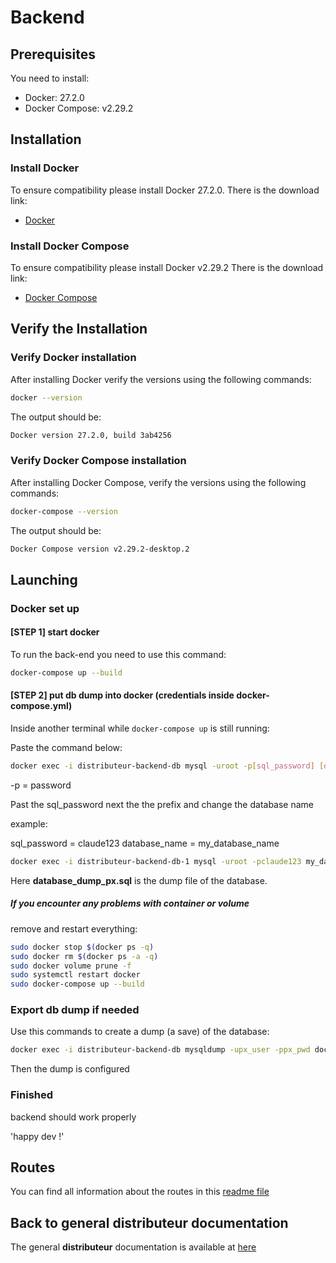 
# Backend

## Prerequisites

You need to install:

- Docker: 27.2.0
- Docker Compose: v2.29.2

## Installation

### Install Docker

To ensure compatibility please install Docker 27.2.0. There is the download link:

- [Docker](https://www.docker.com/products/docker-desktop)

### Install Docker Compose

To ensure compatibility please install Docker v2.29.2 There is the download link:

- [Docker Compose](https://docs.docker.com/compose/install/)

## Verify the Installation

### Verify Docker installation

After installing Docker verify the versions using the following commands:

```bash
docker --version
```

The output should be:

```bash
Docker version 27.2.0, build 3ab4256
```

### Verify Docker Compose installation

After installing Docker Compose, verify the versions using the following commands:

```bash
docker-compose --version
```

The output should be:

```bash
Docker Compose version v2.29.2-desktop.2
```

## Launching

### Docker set up

#### [STEP 1] start docker

To run the back-end you need to use this command:

```bash
docker-compose up --build
```

#### [STEP 2] put db dump into docker (credentials inside docker-compose.yml)

Inside another terminal while `docker-compose up` is still running:

Paste the command below:

```bash
docker exec -i distributeur-backend-db mysql -uroot -p[sql_password] [database_name] < database_dump_px.sql
```

-p = password

Past the sql_password next the the prefix and change the database name

example:

sql_password = claude123
database_name = my_database_name

```bash
docker exec -i distributeur-backend-db-1 mysql -uroot -pclaude123 my_database_name < database_dump_px.sql
```

Here **database_dump_px.sql** is the dump file of the database.

##### If you encounter any problems with container or volume

remove and restart everything:

```bash
sudo docker stop $(docker ps -q)
sudo docker rm $(docker ps -a -q)
sudo docker volume prune -f
sudo systemctl restart docker
sudo docker-compose up --build
```

### Export db dump if needed

Use this commands to create a dump (a save) of the database:

```bash
docker exec -i distributeur-backend-db mysqldump -upx_user -ppx_pwd doctors_db > backupexemple.sql
```

Then the dump is configured

### Finished

backend should work properly

'happy dev !'

## Routes

You can find all information about the routes in this [readme file](routes/Readme.md)

## Back to general **distributeur** documentation

The general **distributeur** documentation is available at [here](../Readme.md)
